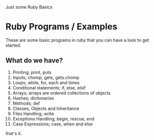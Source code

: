 Just some Ruby Basics

# Ruby Programs / Examples
These are some basic programs in ruby that you can have a look to get started.

## What do we have?
1. Printing; print, puts
2. Inputs; chomp, gets, gets.chomp
3. Loops; while, for, each and times
4. Conditional statements; if, else, elsif
5. Arrays; arrays are ordered collections of objects
6. Hashes; dictionaries
7. Methods; def
8. Classes, Objects and Inheritance
9. Files Handling; write
10. Exceptions Handling; begin, rescue, end
11. Case Expressions; case, when and else

that's it.